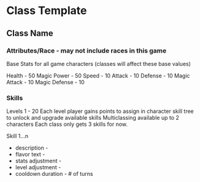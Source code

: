 # Class Template

## Class Name
### Attributes/Race - may not include races in this game

Base Stats for all game characters (classes will affect these base values)

Health - 50
Magic Power - 50
Speed - 10
Attack - 10
Defense - 10
Magic Attack - 10
Magic Defense - 10

### Skills
Levels 1 - 20
Each level player gains points to assign in character skill tree to unlock and upgrade available skills
Multiclassing available up to 2 characters
Each class only gets 3 skills for now.

Skill 1...n
  - description -
  - flavor text -
  - stats adjustment -
  - level adjustment - 
  - cooldown duration - # of turns
